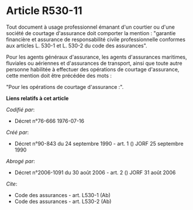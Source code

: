 # Article R530-11

Tout document à usage professionnel émanant d'un courtier ou d'une société de courtage d'assurance doit comporter la
mention : "garantie financière et assurance de responsabilité civile professionnelle conformes aux articles L. 530-1 et L.
530-2 du code des assurances".

Pour les agents généraux d'assurance, les agents d'assurances maritimes, fluviales ou aériennes et d'assurances de transport,
ainsi que toute autre personne habilitée à effectuer des opérations de courtage d'assurance, cette mention doit être précédée
des mots :

"Pour les opérations de courtage d'assurance :".

**Liens relatifs à cet article**

_Codifié par_:

  - Décret n°76-666 1976-07-16

_Créé par_:

  - Décret n°90-843 du 24 septembre 1990 - art. 1 () JORF 25 septembre 1990

_Abrogé par_:

  - Décret n°2006-1091 du 30 août 2006 - art. 2 () JORF 31 août 2006

_Cite_:

  - Code des assurances - art. L530-1 (Ab)
  - Code des assurances - art. L530-2 (Ab)
